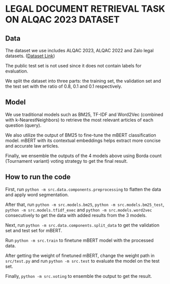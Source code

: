 # LEGAL DOCUMENT RETRIEVAL TASK ON ALQAC 2023 DATASET

## Data

The dataset we use includes ALQAC 2023, ALQAC 2022 and Zalo legal datasets. ([Dataset Link](https://drive.google.com/drive/folders/13AioBf_HDsRAFIdVSIXZ6D8jTcvaRRc3?usp=sharing))

The public test set is not used since it does not contain labels for evaluation.

We split the dataset into three parts: the training set, the validation set and the test set with the ratio of 0.8, 0.1 and 0.1 respectively.

## Model

We use traditional models such as BM25, TF-IDF and Word2Vec (combined with k-NearestNeighbors) to retrieve the most relevant articles of each question (query).

We also utilize the output of BM25 to fine-tune the mBERT classification model. mBERT with its contextual embeddings helps extract more concise and accurate law articles.

Finally, we ensemble the outputs of the 4 models above using Borda count (Tournament variant) voting strategy to get the final result.

## How to run the code

First, run `python -m src.data.components.preprocessing` to flatten the data and apply word segmentation.

After that, run `python -m src.models.bm25`, `python -m src.models.bm25_test`, `python -m src.models.tfidf_exec` and `python -m src.models.word2vec` consecutively to get the data with added results from the 3 models.

Next, run `python -m src.data.components.split_data` to get the validation set and test set for mBERT.

Run `python -m src.train` to finetune mBERT model with the processed data.

After getting the weight of finetuned mBERT, change the weight path in `src/test.py` and run `python -m src.test` to evaluate the model on the test set.

Finally, `python -m src.voting` to ensemble the output to get the result.
